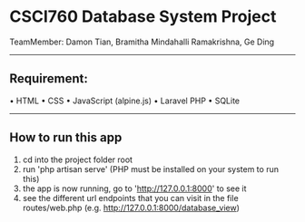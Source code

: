 # CSCI760 Database System Project

TeamMember: Damon Tian, Bramitha Mindahalli Ramakrishna, Ge Ding

------

## Requirement:

•	HTML
•	CSS 
•	JavaScript (alpine.js) 
•	Laravel PHP
•	SQLite

------
## How to run this app

1. cd into the project folder root
2. run 'php artisan serve' (PHP must be installed on your system to run this)
3. the app is now running, go to 'http://127.0.0.1:8000' to see it
4. see the different url endpoints that you can visit in the file routes/web.php (e.g. http://127.0.0.1:8000/database_view)
